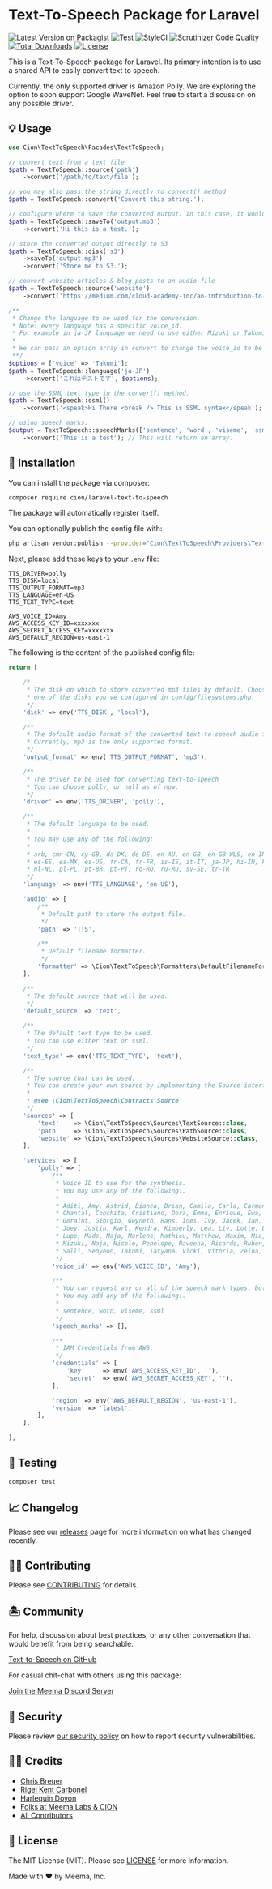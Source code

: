 # Text-To-Speech Package for Laravel

[![Latest Version on Packagist](https://img.shields.io/packagist/v/cion/laravel-text-to-speech.svg?style=flat-square)](https://packagist.org/packages/cion/laravel-text-to-speech)
[![Test](https://github.com/ci-on/laravel-text-to-speech/workflows/Test/badge.svg?branch=master)](https://github.com/ci-on/laravel-text-to-speech/actions)
[![StyleCI](https://github.styleci.io/repos/264578171/shield?branch=master)](https://github.styleci.io/repos/264578171)
[![Scrutinizer Code Quality](https://scrutinizer-ci.com/g/ci-on/laravel-text-to-speech/badges/quality-score.png?b=master)](https://scrutinizer-ci.com/g/ci-on/laravel-text-to-speech/?branch=master)
[![Total Downloads](https://img.shields.io/packagist/dt/cion/laravel-text-to-speech.svg?style=flat-square)](https://packagist.org/packages/cion/laravel-text-to-speech)
[![License](https://img.shields.io/github/license/ci-on/laravel-text-to-speech.svg?style=flat-square)](https://github.com/ci-on/laravel-text-to-speech/blob/master/LICENSE.md)
<!-- [
[![Build Status](wip)](ghactions)
 -->

This is a Text-To-Speech package for Laravel. Its primary intention is to use a shared API to easily convert text to speech.

Currently, the only supported driver is Amazon Polly. We are exploring the option to soon support Google WaveNet. Feel free to start a discussion on any possible driver.

## 💡 Usage

``` php
use Cion\TextToSpeech\Facades\TextToSpeech;

// convert text from a text file
$path = TextToSpeech::source('path')
    ->convert('/path/to/text/file');

// you may also pass the string directly to convert() method
$path = TextToSpeech::convert('Convert this string.');

// configure where to save the converted output. In this case, it would save the output file in the storage/output.mp3
$path = TextToSpeech::saveTo('output.mp3')
    ->convert('Hi this is a test.');

// store the converted output directly to S3
$path = TextToSpeech::disk('s3')
    ->saveTo('output.mp3')
    ->convert('Store me to S3.');

// convert website articles & blog posts to an audio file
$path = TextToSpeech::source('website')
    ->convert('https://medium.com/cloud-academy-inc/an-introduction-to-aws-polly-s3-and-php-479490bffcbd');

/**
 * Change the language to be used for the conversion.
 * Note: every language has a specific voice_id.
 * For example in ja-JP language we need to use either Mizuki or Takumi.
 *
 * We can pass an option array in convert to change the voice_id to be used
 **/
$options = ['voice' => 'Takumi'];
$path = TextToSpeech::language('ja-JP')
    ->convert('これはテストです', $options);

// use the SSML text type in the convert() method.
$path = TextToSpeech::ssml()
    ->convert('<speak>Hi There <break /> This is SSML syntax</speak');

// using speech marks.
$output = TextToSpeech::speechMarks(['sentence', 'word', 'viseme', 'ssml'])
    ->convert('This is a test'); // This will return an array.
```

## 🐙 Installation

You can install the package via composer:

```bash
composer require cion/laravel-text-to-speech
```

The package will automatically register itself.

You can optionally publish the config file with:

```bash
php artisan vendor:publish --provider="Cion\TextToSpeech\Providers\TextToSpeechServiceProvider" --tag="config"
```

Next, please add these keys to your `.env` file:

```env
TTS_DRIVER=polly
TTS_DISK=local
TTS_OUTPUT_FORMAT=mp3
TTS_LANGUAGE=en-US
TTS_TEXT_TYPE=text

AWS_VOICE_ID=Amy
AWS_ACCESS_KEY_ID=xxxxxxx
AWS_SECRET_ACCESS_KEY=xxxxxxx
AWS_DEFAULT_REGION=us-east-1
```

The following is the content of the published config file:

```php
return [

    /*
     * The disk on which to store converted mp3 files by default. Choose
     * one of the disks you've configured in config/filesystems.php.
     */
    'disk' => env('TTS_DISK', 'local'),

    /**
     * The default audio format of the converted text-to-speech audio file.
     * Currently, mp3 is the only supported format.
     */
    'output_format' => env('TTS_OUTPUT_FORMAT', 'mp3'),

    /**
     * The driver to be used for converting text-to-speech
     * You can choose polly, or null as of now.
     */
    'driver' => env('TTS_DRIVER', 'polly'),

    /**
     * The default language to be used.
     *
     * You may use any of the following:
     *
     * arb, cmn-CN, cy-GB, da-DK, de-DE, en-AU, en-GB, en-GB-WLS, en-IN, en-US,
     * es-ES, es-MX, es-US, fr-CA, fr-FR, is-IS, it-IT, ja-JP, hi-IN, ko-KR, nb-NO,
     * nl-NL, pl-PL, pt-BR, pt-PT, ro-RO, ru-RU, sv-SE, tr-TR
     */
    'language' => env('TTS_LANGUAGE', 'en-US'),

    'audio' => [
        /**
         * Default path to store the output file.
         */
        'path' => 'TTS',

        /**
         * Default filename formatter.
         */
        'formatter' => \Cion\TextToSpeech\Formatters\DefaultFilenameFormatter::class,
    ],

    /**
     * The default source that will be used.
     */
    'default_source' => 'text',

    /**
     * The default text type to be used.
     * You can use either text or ssml.
     */
    'text_type' => env('TTS_TEXT_TYPE', 'text'),

    /**
     * The source that can be used.
     * You can create your own source by implementing the Source interface.
     *
     * @see \Cion\TextToSpeech\Contracts\Source
     */
    'sources' => [
        'text'    => \Cion\TextToSpeech\Sources\TextSource::class,
        'path'    => \Cion\TextToSpeech\Sources\PathSource::class,
        'website' => \Cion\TextToSpeech\Sources\WebsiteSource::class,
    ],

    'services' => [
        'polly' => [
            /**
             * Voice ID to use for the synthesis.
             * You may use any of the following:.
             *
             * Aditi, Amy, Astrid, Bianca, Brian, Camila, Carla, Carmen, Celine,
             * Chantal, Conchita, Cristiano, Dora, Emma, Enrique, Ewa, Filiz,
             * Geraint, Giorgio, Gwyneth, Hans, Ines, Ivy, Jacek, Jan, Joanna,
             * Joey, Justin, Karl, Kendra, Kimberly, Lea, Liv, Lotte, Lucia,
             * Lupe, Mads, Maja, Marlene, Mathieu, Matthew, Maxim, Mia, Miguel,
             * Mizuki, Naja, Nicole, Penelope, Raveena, Ricardo, Ruben, Russell,
             * Salli, Seoyeon, Takumi, Tatyana, Vicki, Vitoria, Zeina, Zhiyu.
             */
            'voice_id' => env('AWS_VOICE_ID', 'Amy'),

            /**
             * You can request any or all of the speech mark types, but leave it empty if you don't use speech marks.
             * You may add any of the following:.
             *
             * sentence, word, viseme, ssml
             */
            'speech_marks' => [],

            /**
             * IAM Credentials from AWS.
             */
            'credentials' => [
                'key'     => env('AWS_ACCESS_KEY_ID', ''),
                'secret'  => env('AWS_SECRET_ACCESS_KEY', ''),
            ],

            'region' => env('AWS_DEFAULT_REGION', 'us-east-1'),
            'version' => 'latest',
        ],
    ],

];
```

## 🧪 Testing

``` bash
composer test
```

## 📈 Changelog

Please see our [releases](https://github.com/meemalabs/laravel-text-to-speech/releases) page for more information on what has changed recently.

## 💪🏼 Contributing

Please see [CONTRIBUTING](CONTRIBUTING.md) for details.

## 🏝 Community

For help, discussion about best practices, or any other conversation that would benefit from being searchable:

[Text-to-Speech on GitHub](https://github.com/meemalabs/laravel-text-to-speech/discussions)

For casual chit-chat with others using this package:

[Join the Meema Discord Server](https://discord.meema.io)

## 🚨 Security

Please review [our security policy](https://github.com/meemalabs/laravel-text-to-speech/security/policy) on how to report security vulnerabilities.

## 🙏🏼 Credits

- [Chris Breuer](https://github.com/Chris1904)
- [Rigel Kent Carbonel](https://github.com/luigel)
- [Harlequin Doyon](https://github.com/harlekoy)
- [Folks at Meema Labs & CION](https://github.com/meemalabs)
- [All Contributors](../../contributors)

## 📄 License

The MIT License (MIT). Please see [LICENSE](LICENSE.md) for more information.

Made with ❤️ by Meema, Inc.

